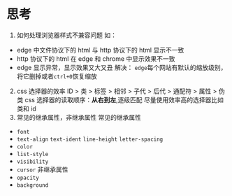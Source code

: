 # 思考

1. 如何处理浏览器样式不兼容问题
   如：

- edge 中文件协议下的 html 与 http 协议下的 html 显示不一致
- http 协议下的 html 在 edge 和 chrome 中显示效果不一致
- edge 显示异常，显示效果又大又丑
  解决：
  `edge`每个网站有默认的缩放级别，将它删掉或者`ctrl+0`恢复缩放

2. css 选择器的效率
   ID > 类 > 标签 > 相邻 > 子代 > 后代 > 通配符 > 属性 > 伪类
   css 选择器的读取顺序：**从右到左**,逐级匹配
   尽量使用效率高的选择器比如类和 id
3. 常见的继承属性，非继承属性
   常见的继承属性

- `font`
- `text-align` `text-ident` `line-height` `letter-spacing`
- `color`
- `list-style`
- `visibility`
- `cursor`
  非继承属性
- `opacity`
- `background`
